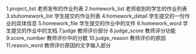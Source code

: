 1.project_list 
老师发布的作业列表
2.homework_list
老师收到的学生的作业列表
3.stuhomework_list
学生提交的作业列表
4.homework_detail
学生提交的一份作业的具体信息
5.homework_file
学生提交的作业中的文件
6.homework_word
学生提交的作业中的文档
7.judge
教师评价部分
8.judge_score
教师评分功能
9.score_number
教师评价中的分数
10.judge_reason
教师评价的原因
11.reason_word
教师评价原因的文字输入部分

